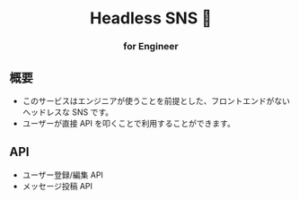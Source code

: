 <h1 align="center">
    Headless SNS 👻 
</h1>
<h3 align="center">for Engineer</h3>

## 概要

- このサービスはエンジニアが使うことを前提とした、フロントエンドがないヘッドレスな SNS です。
- ユーザーが直接 API を叩くことで利用することができます。

## API

- ユーザー登録/編集 API
- メッセージ投稿 API
